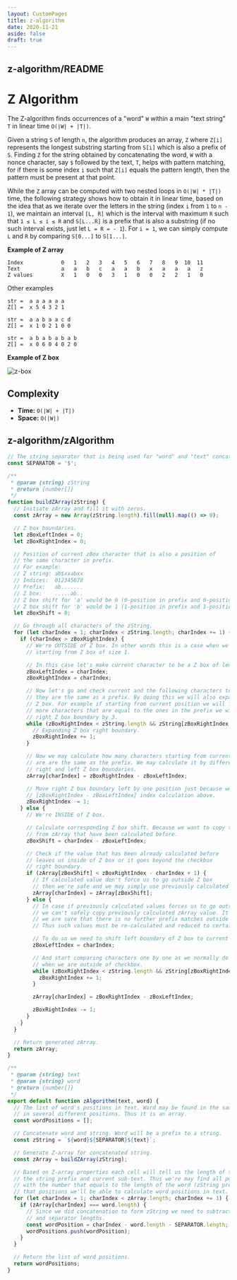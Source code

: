 ```yaml
---
layout: CustomPages
title: z-algorithm
date: 2020-11-21
aside: false
draft: true
---
```


## z-algorithm/README

# Z Algorithm

The Z-algorithm finds occurrences of a "word" `W`
within a main "text string" `T` in linear time `O(|W| + |T|)`.

Given a string `S` of length `n`, the algorithm produces
an array, `Z` where `Z[i]` represents the longest substring
starting from `S[i]` which is also a prefix of `S`. Finding
`Z` for the string obtained by concatenating the word, `W`
with a nonce character, say `$` followed by the text, `T`,
helps with pattern matching, for if there is some index `i`
such that `Z[i]` equals the pattern length, then the pattern
must be present at that point.

While the `Z` array can be computed with two nested loops in `O(|W| * |T|)` time, the
following strategy shows how to obtain it in linear time, based
on the idea that as we iterate over the letters in the string
(index `i` from `1` to `n - 1`), we maintain an interval `[L, R]`
which is the interval with maximum `R` such that `1 ≤ L ≤ i ≤ R`
and `S[L...R]` is a prefix that is also a substring (if no such
interval exists, just let `L = R = - 1`). For `i = 1`, we can
simply compute `L` and `R` by comparing `S[0...]` to `S[1...]`.

**Example of Z array**

```
Index            0   1   2   3   4   5   6   7   8   9  10  11
Text             a   a   b   c   a   a   b   x   a   a   a   z
Z values         X   1   0   0   3   1   0   0   2   2   1   0
```

Other examples

```
str =  a a a a a a
Z[] =  x 5 4 3 2 1
```

```
str =  a a b a a c d
Z[] =  x 1 0 2 1 0 0
```

```
str =  a b a b a b a b
Z[] =  x 0 6 0 4 0 2 0
```

**Example of Z box**

![z-box](https://ivanyu.me/wp-content/uploads/2014/09/zalg1.png)

## Complexity

- **Time:** `O(|W| + |T|)`
- **Space:** `O(|W|)`

## z-algorithm/zAlgorithm

```js
// The string separator that is being used for "word" and "text" concatenation.
const SEPARATOR = '$';

/**
 * @param {string} zString
 * @return {number[]}
 */
function buildZArray(zString) {
  // Initiate zArray and fill it with zeros.
  const zArray = new Array(zString.length).fill(null).map(() => 0);

  // Z box boundaries.
  let zBoxLeftIndex = 0;
  let zBoxRightIndex = 0;

  // Position of current zBox character that is also a position of
  // the same character in prefix.
  // For example:
  // Z string: ab$xxabxx
  // Indices:  012345678
  // Prefix:   ab.......
  // Z box:    .....ab..
  // Z box shift for 'a' would be 0 (0-position in prefix and 0-position in Z box)
  // Z box shift for 'b' would be 1 (1-position in prefix and 1-position in Z box)
  let zBoxShift = 0;

  // Go through all characters of the zString.
  for (let charIndex = 1; charIndex < zString.length; charIndex += 1) {
    if (charIndex > zBoxRightIndex) {
      // We're OUTSIDE of Z box. In other words this is a case when we're
      // starting from Z box of size 1.

      // In this case let's make current character to be a Z box of length 1.
      zBoxLeftIndex = charIndex;
      zBoxRightIndex = charIndex;

      // Now let's go and check current and the following characters to see if
      // they are the same as a prefix. By doing this we will also expand our
      // Z box. For example if starting from current position we will find 3
      // more characters that are equal to the ones in the prefix we will expand
      // right Z box boundary by 3.
      while (zBoxRightIndex < zString.length && zString[zBoxRightIndex - zBoxLeftIndex] === zString[zBoxRightIndex]) {
        // Expanding Z box right boundary.
        zBoxRightIndex += 1;
      }

      // Now we may calculate how many characters starting from current position
      // are are the same as the prefix. We may calculate it by difference between
      // right and left Z box boundaries.
      zArray[charIndex] = zBoxRightIndex - zBoxLeftIndex;

      // Move right Z box boundary left by one position just because we've used
      // [zBoxRightIndex - zBoxLeftIndex] index calculation above.
      zBoxRightIndex -= 1;
    } else {
      // We're INSIDE of Z box.

      // Calculate corresponding Z box shift. Because we want to copy the values
      // from zArray that have been calculated before.
      zBoxShift = charIndex - zBoxLeftIndex;

      // Check if the value that has been already calculated before
      // leaves us inside of Z box or it goes beyond the checkbox
      // right boundary.
      if (zArray[zBoxShift] < zBoxRightIndex - charIndex + 1) {
        // If calculated value don't force us to go outside Z box
        // then we're safe and we may simply use previously calculated value.
        zArray[charIndex] = zArray[zBoxShift];
      } else {
        // In case if previously calculated values forces us to go outside of Z box
        // we can't safely copy previously calculated zArray value. It is because
        // we are sure that there is no further prefix matches outside of Z box.
        // Thus such values must be re-calculated and reduced to certain point.

        // To do so we need to shift left boundary of Z box to current position.
        zBoxLeftIndex = charIndex;

        // And start comparing characters one by one as we normally do for the case
        // when we are outside of checkbox.
        while (zBoxRightIndex < zString.length && zString[zBoxRightIndex - zBoxLeftIndex] === zString[zBoxRightIndex]) {
          zBoxRightIndex += 1;
        }

        zArray[charIndex] = zBoxRightIndex - zBoxLeftIndex;

        zBoxRightIndex -= 1;
      }
    }
  }

  // Return generated zArray.
  return zArray;
}

/**
 * @param {string} text
 * @param {string} word
 * @return {number[]}
 */
export default function zAlgorithm(text, word) {
  // The list of word's positions in text. Word may be found in the same text
  // in several different positions. Thus it is an array.
  const wordPositions = [];

  // Concatenate word and string. Word will be a prefix to a string.
  const zString = `${word}${SEPARATOR}${text}`;

  // Generate Z-array for concatenated string.
  const zArray = buildZArray(zString);

  // Based on Z-array properties each cell will tell us the length of the match between
  // the string prefix and current sub-text. Thus we're may find all positions in zArray
  // with the number that equals to the length of the word (zString prefix) and based on
  // that positions we'll be able to calculate word positions in text.
  for (let charIndex = 1; charIndex < zArray.length; charIndex += 1) {
    if (zArray[charIndex] === word.length) {
      // Since we did concatenation to form zString we need to subtract prefix
      // and separator lengths.
      const wordPosition = charIndex - word.length - SEPARATOR.length;
      wordPositions.push(wordPosition);
    }
  }

  // Return the list of word positions.
  return wordPositions;
}
```
